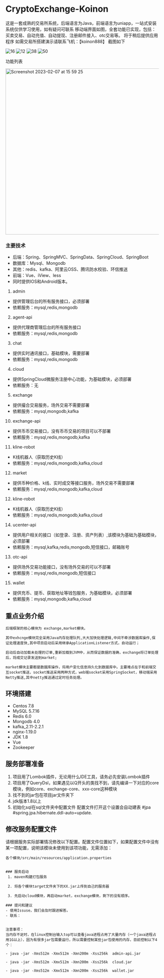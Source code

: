 # CryptoExchange-Koinon
这是一套成熟的交易所系统，后端语言为Java，前端语言为uniapp，一站式安装
系统仅供学习使用，如有疑问可联系 移动端界面如图，全套功能已实现，包括：买卖交易、自动充值、自动提现、注册邮件接入、otc交易等。 将于稍后提供应用程序 如需交易所搭建演示请联系飞机：【koinon888】
截图如下

![16](https://user-images.githubusercontent.com/75057109/217417378-0cabc65f-b5a6-49b2-9b36-3e1fa780fc09.png)
![12](https://user-images.githubusercontent.com/75057109/217417447-765e3e6b-22b6-48de-81f9-0ca1848883ef.png)
![38](https://user-images.githubusercontent.com/75057109/217418257-7ab8c08c-8066-4185-8c16-bf2407360637.png)
![50](https://user-images.githubusercontent.com/75057109/217418266-39bdd8dd-5e10-4028-83d9-5c61111fbf9c.png)


功能列表

<img width="544" alt="Screenshot 2023-02-07 at 15 59 25" src="https://user-images.githubusercontent.com/75057109/217417497-07dd27c6-7870-4cf8-9155-f20a7de55ee4.png">


### 主要技术

- 后端：Spring、SpringMVC、SpringData、SpringCloud、SpringBoot
- 数据库：Mysql、Mongodb
- 其他：redis、kafka、阿里云OSS、腾讯防水校验、环信推送
- 前端：Vue、iView、less
- 同时提供IOS和Android版本。

1. admin
- 提供管理后台的所有服务接口，必须部署
- 依赖服务：mysql,redis,mongodb

2. agent-api
- 提供代理商管理后台的所有服务接口
- 依赖服务：mysql,redis,mongodb

3. chat
- 提供实时通讯接口，基础模块，需要部署
- 依赖服务：mysql,redis,mongodb

4. cloud
- 提供SpringCloud微服务注册中心功能，为基础模块，必须部署
- 依赖服务：无

5. exchange
- 提供撮合交易服务，场外交易不需要部署
- 依赖服务：mysql,mongodb,kafka

10. exchange-api
- 提供币币交易接口，没有币币交易的项目可以不部署
- 依赖服务：mysql,redis,mongodb,kafka

11. kline-robot
- K线机器人（获取历史K线）
- 依赖服务：mysql,redis,mongodb,kafka,cloud

12. market
- 提供币种价格、k线、实时成交等接口服务，场外交易不需要部署
- 依赖服务：mysql,redis,mongodb,kafka,cloud

12. kline-robot
- K线机器人（获取历史K线）
- 依赖服务：mysql,redis,mongodb,kafka,cloud

14. ucenter-api
- 提供用户相关的接口（如登录、注册、资产列表）,该模块为基础为基础模块，必须部署
- 依赖服务：mysql,kafka,redis,mongodb,短信接口，邮箱账号

13. otc-api
- 提供场外交易功能接口，没有场外交易的可以不部署
- 依赖服务：mysql,redis,mongodb,短信接口

15. wallet
- 提供充币、提币、获取地址等钱包服务，为基础模块，必须部署
- 依赖服务：mysql,mongodb,kafka,cloud



##  重点业务介绍

    后端框架的核心模块为 exchange,market模块。

    其中exhcnge模块完全采用Java内存处理队列,大大加快处理逻辑,中间不牵涉数据库操作,保证处理速度快,其中项目启动后采用继承ApplicationListener方式，自动运行；

    启动后自动加载未处理的订单,重新加载到JVM中，从而保证数据的准确，exchange将订单处理后，将成交记录发送到market;

    market模块主要都是数据库操作，将用户变化信息持久化到数据库中。主要难点在于和前端交互socket推送，socket推送采用两种方式，web端socket采用SpringSocket，移动端采用Netty推送,其中netty推送通过定时任务处理。
	
	

## 环境搭建
- Centos 7.8
- MySQL 5.7.16
- Redis 6.0
- Mongodb 4.0
- kafka_2.11-2.2.1
- nginx-1.19.0
- JDK 1.8
- Vue
- Zookeeper

## 服务部署准备

1. 项目用了Lombok插件，无论用什么IDE工具，请务必先安装Lombok插件
2. 项目用了QueryDsl，如果遇见以Q开头的类找不到，请先编译一下对应的core模块，例如core、exchange-core、xxx-core这种模块
3. 找不到的jar包在项目jar文件夹下
4. jdk版本1.8以上
5. 初始化sql在sql文件夹中配置文件
配置文件打开这个设置会自动建表
#jpa
#spring.jpa.hibernate.ddl-auto=update.

## 修改服务配置文件
请根据服务实际部署情况修改以下配置。配置文件位置如下，如果配置文件中没有某一项配置，说明该模块未使用到该项功能，无需添加：

```
各个模块/src/main/resources/application.properties


### 服务启动
 1. maven构建打包服务

 2. 将各个模块target文件夹下的XX.jar上传到自己的服务器

 3. 先启动cloud模块，再启动market，exchange模块，剩下的没有顺序。

### 提问和建议
- 使用Issuse，我们会及时跟进解答。
- 联系：


注意事项：
当内存不足时，在linux控制台输入top可以查看java进程占用了大量内存（一个java进程占用1G以上），因为有很多jar包需要运行，所以需要控制某些jar包使用的内存，目前控制以下4个：

- java -jar -Xms512m -Xmx512m -Xmn200m -Xss256k  admin-api.jar

- java -jar -Xms512m -Xmx512m -Xmn200m -Xss256k  cloud.jar

- java -jar -Xms512m -Xmx512m -Xmn200m -Xss256k  wallet.jar
